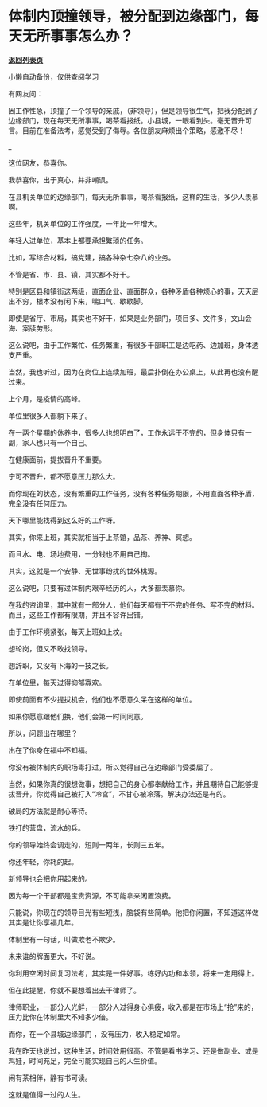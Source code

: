 # 体制内顶撞领导，被分配到边缘部门，每天无所事事怎么办？

[**返回列表页**](/gzh/费曼的小茶馆)

小懒自动备份，仅供查阅学习

有网友问：

  

因工作性急，顶撞了一个领导的亲戚，（非领导），但是领导很生气，把我分配到了边缘部门，现在每天无所事事，喝茶看报纸。小县城，一眼看到头。毫无晋升可言。目前在准备法考，感觉受到了侮辱。各位朋友麻烦出个策略，感激不尽！

_

  

这位网友，恭喜你。

我恭喜你，出于真心，并非嘲讽。  

  

在县机关单位的边缘部门，每天无所事事，喝茶看报纸，这样的生活，多少人羡慕啊。

  

这些年，机关单位的工作强度，一年比一年增大。

年轻人进单位，基本上都要承担繁琐的任务。

比如，写综合材料，搞党建，搞各种杂七杂八的业务。

  

不管是省、市、县、镇，其实都不好干。

特别是区县和镇街这两级，直面企业、直面群众，各种矛盾各种烦心的事，天天层出不穷，根本没有闲下来，喘口气、歇歇脚。

  

即使是省厅、市局，其实也不好干，如果是业务部门，项目多、文件多，文山会海、案牍劳形。

这么说吧，由于工作繁忙、任务繁重，有很多干部职工是边吃药、边加班，身体透支严重。  

  

当然，我也听过，因为在岗位上连续加班，最后扑倒在办公桌上，从此再也没有醒过来。

  

上个月，是疫情的高峰。

单位里很多人都躺下来了。

在一两个星期的休养中，很多人也想明白了，工作永远干不完的，但身体只有一副，家人也只有一个自己。

在健康面前，提拔晋升不重要。

宁可不晋升，都不愿意压力那么大。

  

而你现在的状态，没有繁重的工作任务，没有各种任务期限，不用直面各种矛盾，完全没有任何压力。

天下哪里能找得到这么好的工作呀。

  

其实，你来上班，其实就相当于上茶馆，品茶、养神、冥想。

而且水、电、场地费用，一分钱也不用自己掏。

其实，这就是一个安静、无世事纷扰的世外桃源。

  

这么说吧，只要有过体制内艰辛经历的人，大多都羡慕你。

  

在我的咨询里，其中就有一部分人，他们每天都有干不完的任务、写不完的材料。而且，这些工作都有限期，并且不容许出错。

由于工作环境紧张，每天上班如上坟。

想轮岗，但又不敢找领导。

想辞职，又没有下海的一技之长。

在单位里，每天过得抑郁寡欢。

即使前面有不少提拔机会，他们也不愿意久呆在这样的单位。

如果你愿意跟他们换，他们会第一时间同意。  

  

所以，问题出在哪里？

出在了你身在福中不知福。

你没有被体制内的职场毒打过，所以觉得自己在边缘部门受委屈了。

  

当然，如果你真的很想做事，想把自己的身心都奉献给工作，并且期待自己能够提拔晋升，你觉得自己被打入“冷宫”，不甘心被冷落。解决办法还是有的。

  

破局的方法就是耐心等待。

铁打的营盘，流水的兵。

你的领导始终会调走的，短则一两年，长则三五年。

你还年轻，你耗的起。

新领导也会把你用起来的。

因为每一个干部都是宝贵资源，不可能拿来闲置浪费。

  

只能说，你现在的领导目光有些短浅，脑袋有些简单。他把你闲置，不知道这样做其实是让你享福几年。

  

体制里有一句话，叫做欺老不欺少。

未来谁的牌面更大，不好说。

  

你利用空闲时间复习法考，其实是一件好事。练好内功和本领，将来一定用得上。

  

但在此提醒，你就不要想着出去干律师了。

律师职业，一部分人光鲜，一部分人过得身心俱疲，收入都是在市场上“抢”来的，压力比你在体制里大不知多少倍。

  

而你，在一个县城边缘部门 ，没有压力，收入稳定如常。

  

我在昨天也说过，这种生活，时间效用很高。不管是看书学习、还是做副业、或是鸡娃，时间充足，完全可能实现自己的人生价值。

  

闲有茶相伴，静有书可读。

这就是值得一过的人生。

